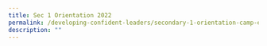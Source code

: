 ```yaml
---
title: Sec 1 Orientation 2022
permalink: /developing-confident-leaders/secondary-1-orientation-camp-experience-by-student-counsellors/
description: ""
---
```

